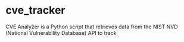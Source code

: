 # cve_tracker
CVE Analyzer is a Python script that retrieves data from the NIST NVD (National Vulnerability Database) API to track
